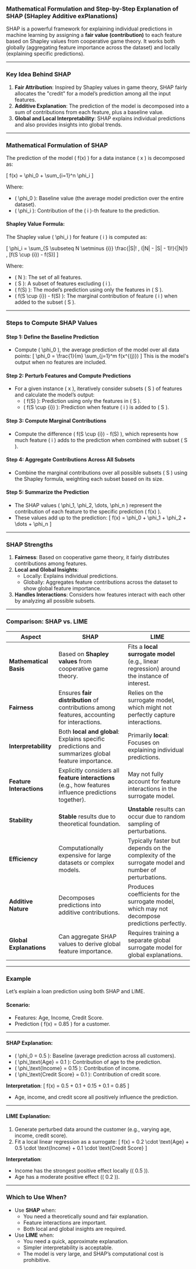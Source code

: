 ### **Mathematical Formulation and Step-by-Step Explanation of SHAP (SHapley Additive exPlanations)**

SHAP is a powerful framework for explaining individual predictions in machine learning by assigning a **fair value (contribution)** to each feature based on Shapley values from cooperative game theory. It works both globally (aggregating feature importance across the dataset) and locally (explaining specific predictions).

---

### **Key Idea Behind SHAP**
1. **Fair Attribution**: Inspired by Shapley values in game theory, SHAP fairly allocates the "credit" for a model’s prediction among all the input features.
2. **Additive Explanation**: The prediction of the model is decomposed into a sum of contributions from each feature, plus a baseline value.
3. **Global and Local Interpretability**: SHAP explains individual predictions and also provides insights into global trends.

---

### **Mathematical Formulation of SHAP**

The prediction of the model \( f(x) \) for a data instance \( x \) is decomposed as:

\[
f(x) = \phi_0 + \sum_{i=1}^n \phi_i
\]

Where:
- \( \phi_0 \): Baseline value (the average model prediction over the entire dataset).
- \( \phi_i \): Contribution of the \( i \)-th feature to the prediction.

#### **Shapley Value Formula**:
The Shapley value \( \phi_i \) for feature \( i \) is computed as:

\[
\phi_i = \sum_{S \subseteq N \setminus \{i\}} \frac{|S|! \, (|N| - |S| - 1)!}{|N|!} \, [f(S \cup \{i\}) - f(S)]
\]

Where:
- \( N \): The set of all features.
- \( S \): A subset of features excluding \( i \).
- \( f(S) \): The model’s prediction using only the features in \( S \).
- \( f(S \cup \{i\}) - f(S) \): The marginal contribution of feature \( i \) when added to the subset \( S \).

---

### **Steps to Compute SHAP Values**

#### **Step 1: Define the Baseline Prediction**
- Compute \( \phi_0 \), the average prediction of the model over all data points:
  \[
  \phi_0 = \frac{1}{m} \sum_{j=1}^m f(x^{(j)})
  \]
  This is the model's output when no features are included.

#### **Step 2: Perturb Features and Compute Predictions**
- For a given instance \( x \), iteratively consider subsets \( S \) of features and calculate the model’s output:
  - \( f(S) \): Prediction using only the features in \( S \).
  - \( f(S \cup \{i\}) \): Prediction when feature \( i \) is added to \( S \).

#### **Step 3: Compute Marginal Contributions**
- Compute the difference \( f(S \cup \{i\}) - f(S) \), which represents how much feature \( i \) adds to the prediction when combined with subset \( S \).

#### **Step 4: Aggregate Contributions Across All Subsets**
- Combine the marginal contributions over all possible subsets \( S \) using the Shapley formula, weighting each subset based on its size.

#### **Step 5: Summarize the Prediction**
- The SHAP values \( \phi_1, \phi_2, \dots, \phi_n \) represent the contribution of each feature to the specific prediction \( f(x) \).
- These values add up to the prediction:
  \[
  f(x) = \phi_0 + \phi_1 + \phi_2 + \dots + \phi_n
  \]

---

### **SHAP Strengths**
1. **Fairness**: Based on cooperative game theory, it fairly distributes contributions among features.
2. **Local and Global Insights**:
   - Locally: Explains individual predictions.
   - Globally: Aggregates feature contributions across the dataset to show global feature importance.
3. **Handles Interactions**: Considers how features interact with each other by analyzing all possible subsets.

---

### **Comparison: SHAP vs. LIME**

| **Aspect**             | **SHAP**                                                                                           | **LIME**                                                                                             |
|-------------------------|---------------------------------------------------------------------------------------------------|-----------------------------------------------------------------------------------------------------|
| **Mathematical Basis** | Based on **Shapley values** from cooperative game theory.                                          | Fits a **local surrogate model** (e.g., linear regression) around the instance of interest.         |
| **Fairness**           | Ensures **fair distribution** of contributions among features, accounting for interactions.        | Relies on the surrogate model, which might not perfectly capture interactions.                      |
| **Interpretability**   | Both **local and global**: Explains specific predictions and summarizes global feature importance. | Primarily **local**: Focuses on explaining individual predictions.                                  |
| **Feature Interactions** | Explicitly considers all **feature interactions** (e.g., how features influence predictions together). | May not fully account for feature interactions in the surrogate model.                              |
| **Stability**          | **Stable** results due to theoretical foundation.                                                 | **Unstable** results can occur due to random sampling of perturbations.                            |
| **Efficiency**         | Computationally expensive for large datasets or complex models.                                   | Typically faster but depends on the complexity of the surrogate model and number of perturbations. |
| **Additive Nature**    | Decomposes predictions into additive contributions.                                               | Produces coefficients for the surrogate model, which may not decompose predictions perfectly.      |
| **Global Explanations**| Can aggregate SHAP values to derive global feature importance.                                     | Requires training a separate global surrogate model for global explanations.                        |

---

### **Example**
Let’s explain a loan prediction using both SHAP and LIME.

#### **Scenario**:
- Features: Age, Income, Credit Score.
- Prediction \( f(x) = 0.85 \) for a customer.

---

#### **SHAP Explanation**:
- \( \phi_0 = 0.5 \): Baseline (average prediction across all customers).
- \( \phi_\text{Age} = 0.1 \): Contribution of age to the prediction.
- \( \phi_\text{Income} = 0.15 \): Contribution of income.
- \( \phi_\text{Credit Score} = 0.1 \): Contribution of credit score.

**Interpretation**:
\[
f(x) = 0.5 + 0.1 + 0.15 + 0.1 = 0.85
\]

- Age, income, and credit score all positively influence the prediction.

---

#### **LIME Explanation**:
1. Generate perturbed data around the customer (e.g., varying age, income, credit score).
2. Fit a local linear regression as a surrogate:
   \[
   f(x) = 0.2 \cdot \text{Age} + 0.5 \cdot \text{Income} + 0.1 \cdot \text{Credit Score}
   \]

**Interpretation**:
- Income has the strongest positive effect locally (\( 0.5 \)).
- Age has a moderate positive effect (\( 0.2 \)).

---

### **Which to Use When?**
- Use **SHAP** when:
  - You need a theoretically sound and fair explanation.
  - Feature interactions are important.
  - Both local and global insights are required.
- Use **LIME** when:
  - You need a quick, approximate explanation.
  - Simpler interpretability is acceptable.
  - The model is very large, and SHAP’s computational cost is prohibitive.
